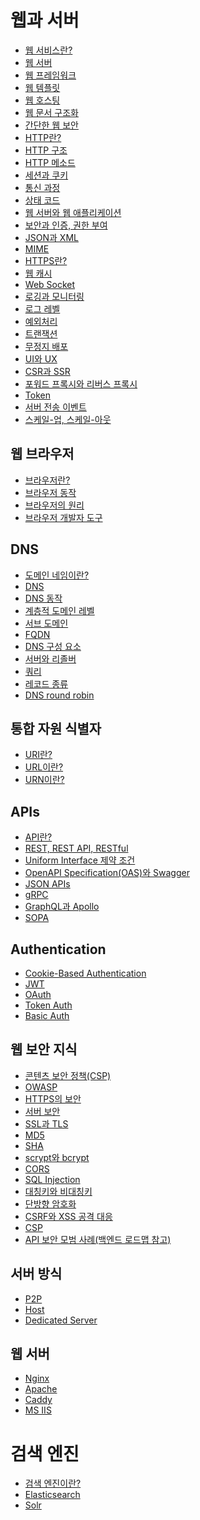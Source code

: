 # 웹과 서버
- [웹 서비스란?]()
- [웹 서버]()
- [웹 프레임워크]()
- [웹 템플릿]()
- [웹 호스팅]()
- [웹 문서 구조화]()
- [간단한 웹 보안]()
- [HTTP란?]()
- [HTTP 구조]()
- [HTTP 메소드]()
- [세션과 쿠키]()
- [통신 과정]()
- [상태 코드]()
- [웹 서버와 웹 애플리케이션]()
- [보안과 인증, 권한 부여]()
- [JSON과 XML]()
- [MIME]()
- [HTTPS란?]()
- [웹 캐시]()
- [Web Socket]()
- [로깅과 모니터링]()
- [로그 레벨]()
- [예외처리]()
- [트랜잭션]()
- [무정지 배포]()
- [UI와 UX]()
- [CSR과 SSR]()
- [포워드 프록시와 리버스 프록시]()
- [Token]()
- [서버 전송 이벤트]()
- [스케일-업, 스케일-아웃]()
## 웹 브라우저
- [브라우저란?]()
- [브라우저 동작]()
- [브라우저의 원리]()
- [브라우저 개발자 도구]()
## DNS
- [도메인 네임이란?]()
- [DNS]()
- [DNS 동작]()
- [계층적 도메인 레벨]()
- [서브 도메인]()
- [FQDN]()
- [DNS 구성 요소]()
- [서버와 리졸버]()
- [쿼리]()
- [레코드 종류]()
- [DNS round robin]()
## 통합 자원 식별자
- [URI란?]()
- [URL이란?]()
- [URN이란?]()
## APIs
- [API란?]()
- [REST, REST API, RESTful]()
- [Uniform Interface 제약 조건]()
- [OpenAPI Specification(OAS)와 Swagger]()
- [JSON APIs]()
- [gRPC]()
- [GraphQL과 Apollo]()
- [SOPA]()
## Authentication
- [Cookie-Based Authentication]()
- [JWT]()
- [OAuth]()
- [Token Auth]()
- [Basic Auth]()
## 웹 보안 지식
- [콘텐츠 보안 정책(CSP)]()
- [OWASP]()
- [HTTPS의 보안]()
- [서버 보안]()
- [SSL과 TLS]()
- [MD5]()
- [SHA]()
- [scrypt와 bcrypt]()
- [CORS]()
- [SQL Injection]()
- [대칭키와 비대칭키]()
- [단방향 암호화]()
- [CSRF와 XSS 공격 대응]()
- [CSP]()
- [API 보안 모범 사례(백엔드 로드맵 참고)]()
## 서버 방식
- [P2P]()
- [Host]()
- [Dedicated Server]()
## 웹 서버
- [Nginx]()
- [Apache]()
- [Caddy]()
- [MS IIS]()
# 검색 엔진
- [검색 엔진이란?]()
- [Elasticsearch]()
- [Solr]()